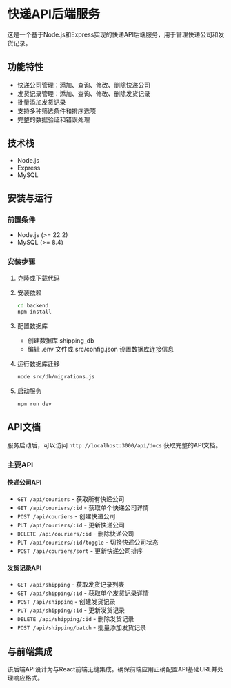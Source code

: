 # 快递API后端服务

这是一个基于Node.js和Express实现的快递API后端服务，用于管理快递公司和发货记录。

## 功能特性

- 快递公司管理：添加、查询、修改、删除快递公司
- 发货记录管理：添加、查询、修改、删除发货记录
- 批量添加发货记录
- 支持多种筛选条件和排序选项
- 完整的数据验证和错误处理

## 技术栈

- Node.js
- Express
- MySQL

## 安装与运行

### 前置条件

- Node.js (>= 22.2)
- MySQL (>= 8.4)

### 安装步骤

1. 克隆或下载代码

2. 安装依赖
   ```bash
   cd backend
   npm install
   ```

3. 配置数据库
   - 创建数据库 shipping_db
   - 编辑 .env 文件或 src/config.json 设置数据库连接信息

4. 运行数据库迁移
   ```bash
   node src/db/migrations.js
   ```

5. 启动服务
   ```bash
   npm run dev
   ```

## API文档

服务启动后，可以访问 `http://localhost:3000/api/docs` 获取完整的API文档。

### 主要API

#### 快递公司API

- `GET /api/couriers` - 获取所有快递公司
- `GET /api/couriers/:id` - 获取单个快递公司详情
- `POST /api/couriers` - 创建快递公司
- `PUT /api/couriers/:id` - 更新快递公司
- `DELETE /api/couriers/:id` - 删除快递公司
- `PUT /api/couriers/:id/toggle` - 切换快递公司状态
- `POST /api/couriers/sort` - 更新快递公司排序

#### 发货记录API

- `GET /api/shipping` - 获取发货记录列表
- `GET /api/shipping/:id` - 获取单个发货记录详情
- `POST /api/shipping` - 创建发货记录
- `PUT /api/shipping/:id` - 更新发货记录
- `DELETE /api/shipping/:id` - 删除发货记录
- `POST /api/shipping/batch` - 批量添加发货记录

## 与前端集成

该后端API设计为与React前端无缝集成。确保前端应用正确配置API基础URL并处理响应格式。 